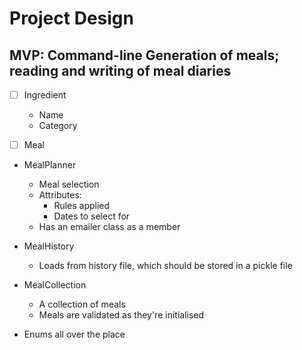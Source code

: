 # Project Design

## MVP: Command-line Generation of meals; reading and writing of meal diaries

- [ ] Ingredient
    - Name
    - Category

- [ ] Meal


- MealPlanner
    - Meal selection
    - Attributes:
        - Rules applied
        - Dates to select for
    - Has an emailer class as a member

- MealHistory
    - Loads from history file, which should be stored in a pickle file

- MealCollection
    - A collection of meals
    - Meals are validated as they're initialised

- Enums all over the place
